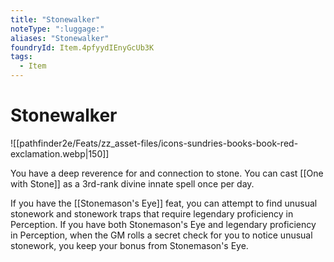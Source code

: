 ```yaml
---
title: "Stonewalker"
noteType: ":luggage:"
aliases: "Stonewalker"
foundryId: Item.4pfyydIEnyGcUb3K
tags:
  - Item
---
```


# Stonewalker
![[pathfinder2e/Feats/zz_asset-files/icons-sundries-books-book-red-exclamation.webp|150]]

You have a deep reverence for and connection to stone. You can cast [[One with Stone]] as a 3rd-rank divine innate spell once per day.

If you have the [[Stonemason's Eye]] feat, you can attempt to find unusual stonework and stonework traps that require legendary proficiency in Perception. If you have both Stonemason's Eye and legendary proficiency in Perception, when the GM rolls a secret check for you to notice unusual stonework, you keep your bonus from Stonemason's Eye.
